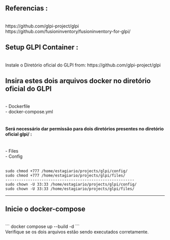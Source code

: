 
Referencias :
<br>
-----------------------------------------------------------------------------
<br>
https://github.com/glpi-project/glpi
https://github.com/fusioninventory/fusioninventory-for-glpi/
<br>
<h2>Setup GLPI Container :</h2>
<br>
Instale o Diretório oficial do GLPI from: https://github.com/glpi-project/glpi

<br>
<h2>Insira estes dois arquivos docker no diretório oficial do GLPI</h2> 
<br>
- Dockerfile
<br>
- docker-compose.yml
<br>
<br>
<h4>Será necessário dar permissão para dois diretórios presentes no diretório oficial <b>glpi/</b> :</h4>
<br>
- Files
<br>
- Config
<br>
<br>

```
sudo chmod +777 /home/estagiario/projects/glpi/config/
sudo chmod +777 /home/estagiario/projects/glpi/files/
---------------------------------------------------------
sudo chown -U 33:33 /home/estagiario/projects/glpi/config/
sudo chown -U 33:33 /home/estagiario/projects/glpi/files/
```

--------------------------------------------------------

<h2>Inicie o docker-compose</h2>
<br>
```
docker compose up --build -d
```
<br>
Verifique se os dois arquivos estão sendo executados corretamente.